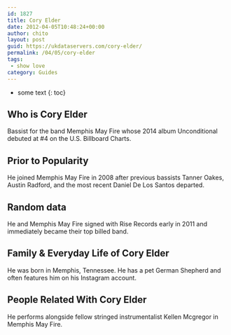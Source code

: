 ```yaml
---
id: 1827
title: Cory Elder
date: 2012-04-05T10:48:24+00:00
author: chito
layout: post
guid: https://ukdataservers.com/cory-elder/
permalink: /04/05/cory-elder
tags:
 - show love
category: Guides
---
```


* some text
{: toc}


## Who is  Cory Elder
                  
                  
                  
Bassist for the band Memphis May Fire whose 2014 album Unconditional debuted at #4 on the U.S. Billboard Charts.
                  
                
                
                
## Prior to Popularity 
                  
                  
                  
He joined Memphis May Fire in 2008 after previous bassists Tanner Oakes, Austin Radford, and the most recent Daniel De Los Santos departed.
                  
                
                
                
## Random data 
                  
                  
                  
He and Memphis May Fire signed with Rise Records early in 2011 and immediately became their top billed band.
                  
                
                
                
## Family & Everyday Life of Cory Elder
                  
                  
                  
He was born in Memphis, Tennessee. He has a pet German Shepherd and often features him on his Instagram account.
                  
                
                
                
## People Related With  Cory Elder
                  
                  
                  
He performs alongside fellow stringed instrumentalist Kellen Mcgregor in Memphis May Fire.
                  
                
              
            
          
          
          
    
    
  
